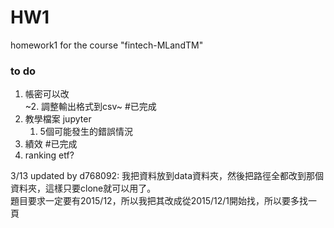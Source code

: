 # HW1
homework1 for the course "fintech-MLandTM"



### to do
1. 帳密可以改 \
~2. 調整輸出格式到csv~ #已完成  
3. 教學檔案 jupyter
    1. 5個可能發生的錯誤情況
4. 績效 #已完成 
5. ranking etf?

3/13 updated by d768092:
    我把資料放到data資料夾，然後把路徑全都改到那個資料夾，這樣只要clone就可以用了。  
    題目要求一定要有2015/12，所以我把其改成從2015/12/1開始找，所以要多找一頁
